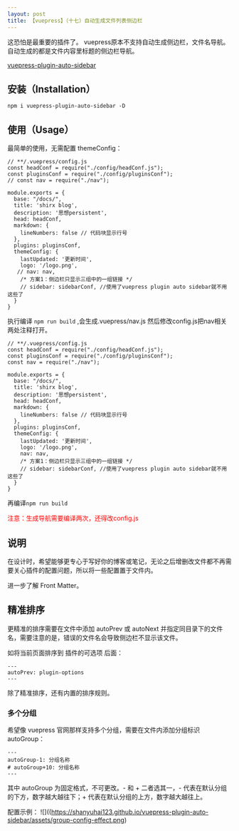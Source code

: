```yaml
---
layout: post
title: 【vuepress】（十七）自动生成文件列表侧边栏
---
```


这恐怕是最重要的插件了。
vuepress原本不支持自动生成侧边栏，文件名导航。
自动生成的都是文件内容里标题的侧边栏导航。

[vuepress-plugin-auto-sidebar](https://shanyuhai123.github.io/vuepress-plugin-auto-sidebar/features/plugin-options.html#title%EF%BC%88%E6%A0%87%E9%A2%98%EF%BC%89)


## 安装（Installation）
`npm i vuepress-plugin-auto-sidebar -D`
## 使用（Usage）

最简单的使用，无需配置 themeConfig：
```
// **/.vuepress/config.js
const headConf = require("./config/headConf.js");
const pluginsConf = require("./config/pluginsConf");
// const nav = require("./nav");

module.exports = {
  base: "/docs/",
  title: 'shirx blog',
  description: '思想persistent',
  head: headConf,
  markdown: {
    lineNumbers: false // 代码块显示行号
  },
  plugins: pluginsConf,
  themeConfig: {
    lastUpdated: '更新时间',
    logo: '/logo.png',
   // nav: nav,
    /* 方案1：侧边栏只显示三组中的一组链接 */
    // sidebar: sidebarConf, //使用了vuepress plugin auto sidebar就不用这些了
  }
}
```

执行编译 `npm run build` ,会生成.vuepress/nav.js
然后修改config.js把nav相关两处注释打开。

```
// **/.vuepress/config.js
const headConf = require("./config/headConf.js");
const pluginsConf = require("./config/pluginsConf");
const nav = require("./nav");

module.exports = {
  base: "/docs/",
  title: 'shirx blog',
  description: '思想persistent',
  head: headConf,
  markdown: {
    lineNumbers: false // 代码块显示行号
  },
  plugins: pluginsConf,
  themeConfig: {
    lastUpdated: '更新时间',
    logo: '/logo.png',
    nav: nav,
    /* 方案1：侧边栏只显示三组中的一组链接 */
    // sidebar: sidebarConf, //使用了vuepress plugin auto sidebar就不用这些了
  }
}
```
再编译`npm run build`

<font color=red>注意：生成导航需要编译两次，还得改config.js</font>

## 说明
在设计时，希望能够更专心于写好你的博客或笔记，无论之后增删改文件都不再需要关心插件的配置问题，所以将一些配置置于文件内。

进一步了解 Front Matter。

## 精准排序
更精准的排序需要在文件中添加 autoPrev 或 autoNext 并指定同目录下的文件名，需要注意的是，错误的文件名会导致侧边栏不显示该文件。

如将当前页面排序到 插件的可选项 后面：
```
---
autoPrev: plugin-options
---
```
除了精准排序，还有内置的排序规则。

### 多个分组
希望像 vuepress 官网那样支持多个分组，需要在文件内添加分组标识 autoGroup：
```
---
autoGroup-1: 分组名称
# autoGroup+10: 分组名称
---
```
其中 autoGroup 为固定格式，不可更改。- 和 + 二者选其一，- 代表在默认分组的下方，数字越大越往下；+ 代表在默认分组的上方，数字越大越往上。

配置示例：
![]((https://shanyuhai123.github.io/vuepress-plugin-auto-sidebar/assets/group-config-effect.png)

